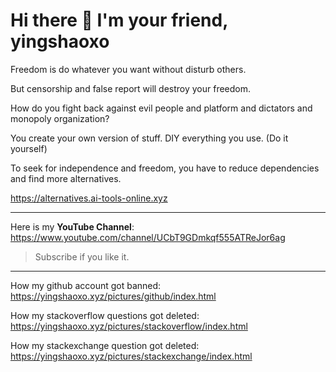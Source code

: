 # Hi there 👋 I'm your friend, yingshaoxo

Freedom is do whatever you want without disturb others.

But censorship and false report will destroy your freedom.

How do you fight back against evil people and platform and dictators and monopoly organization?

You create your own version of stuff. DIY everything you use. (Do it yourself)

To seek for independence and freedom, you have to reduce dependencies and find more alternatives.

https://alternatives.ai-tools-online.xyz

<!--
[![](https://github-readme-stats-git-masterrstaa-rickstaa.vercel.app/api?username=yingshaoxo&show_icons=false&count_private=true)](https://github-readme-stats-git-masterrstaa-rickstaa.vercel.app/api?username=yingshaoxo&show_icons=false&count_private=true)

[![](https://github-readme-stats-git-masterrstaa-rickstaa.vercel.app/api/top-langs/?username=yingshaoxo&layout=compact&langs_count=6&hide=html,css,Jupyter%20Notebook,C,kotlin,ShaderLab)](https://github-readme-stats-git-masterrstaa-rickstaa.vercel.app/api/top-langs/?username=yingshaoxo&langs_count=6&layout=compact&hide=html,css,Jupyter%20Notebook,C,kotlin,ShaderLab)
-->

___

Here is my **YouTube Channel**: https://www.youtube.com/channel/UCbT9GDmkqf555ATReJor6ag
> Subscribe if you like it.

___

How my github account got banned: 
https://yingshaoxo.xyz/pictures/github/index.html

How my stackoverflow questions got deleted:
https://yingshaoxo.xyz/pictures/stackoverflow/index.html

How my stackexchange question got deleted:
https://yingshaoxo.xyz/pictures/stackexchange/index.html

<!--

___

## Help Wanted (紧急援助

**I lost my job. And I don't have enough money to buy food, don't have enough money to wash clothes and take shower.**

> 我失业快一年了，目前在深圳街头流浪。我没有钱买食物，只能在垃圾桶捡垃圾吃。同时我也找不到可以免费洗澡与洗衣服的地方。如果你有意向援助，请联系我，我的邮箱是：yingshaoxo@gmail.com。

Here are some links that may helpful:

### Paypal
https://paypal.me/yingshaoxo

### WeChat
[<img src="https://github.com/yingshaoxo/yingshaoxo/raw/master/wechat_pay.png" width="250">](https://github.com/yingshaoxo/yingshaoxo/raw/master/wechat_pay.png)

### Alipay
[<img src="https://github.com/yingshaoxo/yingshaoxo/raw/master/aili_pay.jpeg" width="250">](https://github.com/yingshaoxo/yingshaoxo/raw/master/aili_pay.jpeg)

-->

<!--
I can code with Python, Typescript, CPP.

But I prefer to be an expert of Python, CPP, Dart.

> I don't wanna be a failure.
--> 

<!-- Got a part time job recentely
I'm looking for a way to constantly improve my English speaking ability. (Advanced Level for Commercial Usage)

So if you are a native English speaker, you can contact me to invite me to work for you as a part-time coder or researcher.

All you have to pay is spent 10 minutes per day to practice English with me (I mean, a real time conversation, in the form of audio or video).
-->

<!--
**yingshaoxo/yingshaoxo** is a ✨ _special_ ✨ repository because its `README.md` (this file) appears on your GitHub profile.


### I do open source at Github, making free tutorials at Youtube. If my government won't arrest me, I would also like to share my thoughts on Twitter.

I have a real-life job, but it's not related to programming.

I want to do some part-time jobs in my spare time. Because one day, I wish I could stay alive with coding.

> And also, I love dollars more than RMB.

My power comes from Python, Javascript, Dart, Java, Golang, CPP, and so on. But to be honest, I can only use `Flutter` or `Reactjs` or `Expo` or `Vuejs` or `Electron` or `Android Studio` or `Keras` or `Linux` or `Github` or `Stackoverflow` to do some development. Yes, I'm not an expert, so sadly.

For what I could do, you could take a look at my repos, except those I forked, they have everything you need to know me.

By the way, contact me with [Gmail](yingshaoxo@gmail.com), don't use some weird soft like WeChat or kinds of. (Best wishes to you if you do)

[<img src="https://github.com/yingshaoxo/yingshaoxo/raw/master/become_a_patron_button.png" width="200">](https://www.patreon.com/bePatron?u=45200693)

-->
